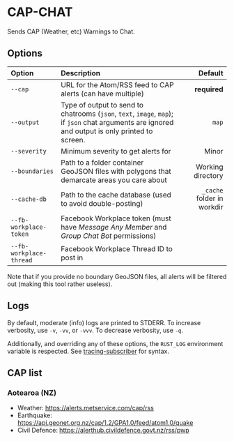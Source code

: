 # CAP-CHAT

Sends CAP (Weather, etc) Warnings to Chat.

## Options

|Option|Description|Default|
|:-----|:----------|------:|
|`--cap`|URL for the Atom/RSS feed to CAP alerts (can have multiple)|**required**|
|`--output`|Type of output to send to chatrooms (`json`, `text`, `image`, `map`); if `json` chat arguments are ignored and output is only printed to screen.|`map`|
|`--severity`|Minimum severity to get alerts for|Minor|
|`--boundaries`|Path to a folder container GeoJSON files with polygons that demarcate areas you care about|Working directory|
|`--cache-db`|Path to the cache database (used to avoid double-posting)|`_cache` folder in workdir|
|`--fb-workplace-token`|Facebook Workplace token (must have _Message Any Member_ and _Group Chat Bot_ permissions)||
|`--fb-workplace-thread`|Facebook Workplace Thread ID to post in||

Note that if you provide no boundary GeoJSON files, all alerts will be filtered out (making this tool rather useless).

## Logs

By default, moderate (info) logs are printed to STDERR.
To increase verbosity, use `-v`, `-vv`, or `-vvv`.
To decrease verbosity, use `-q`.

Additionally, and overriding any of these options, the `RUST_LOG` environment variable is respected.
See [tracing-subscriber](https://docs.rs/tracing-subscriber/*/tracing_subscriber/filter/struct.EnvFilter.html) for syntax.

## CAP list

### Aotearoa (NZ)

- Weather: https://alerts.metservice.com/cap/rss
- Earthquake: https://api.geonet.org.nz/cap/1.2/GPA1.0/feed/atom1.0/quake
- Civil Defence: https://alerthub.civildefence.govt.nz/rss/pwp

